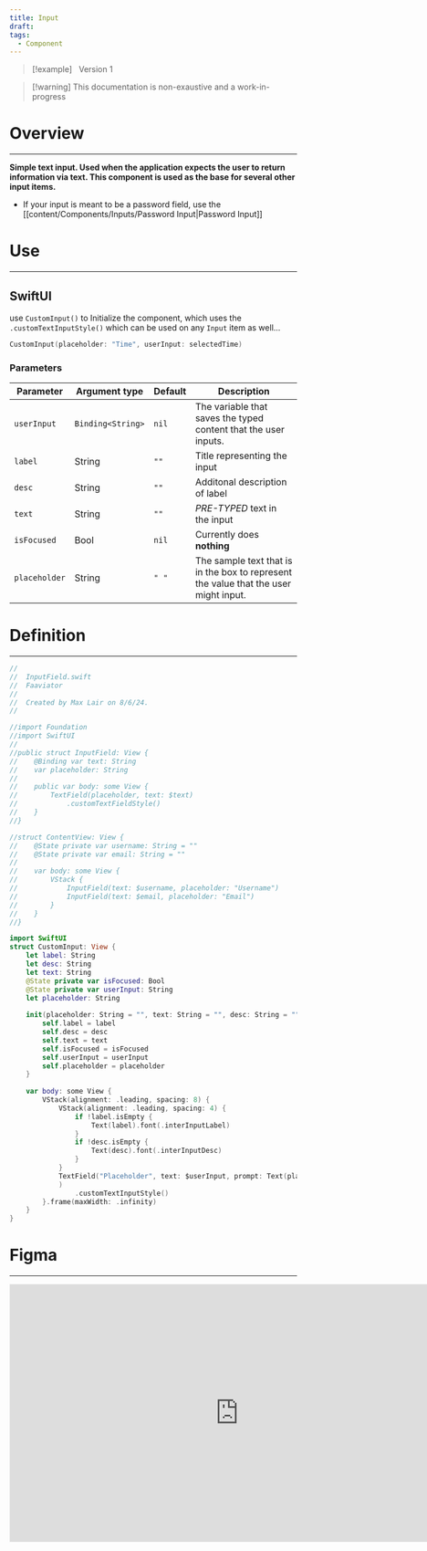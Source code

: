 ```yaml
---
title: Input
draft: 
tags:
  - Component
---
```

> [!example] &nbsp;&nbsp;Version 1

> [!warning] This documentation is non-exaustive and a work-in-progress

# Overview
---

**Simple text input. Used when the application expects the user to return information via text. This component is used as the base for several other input items.**
- If your input is meant to be a password field, use the [[content/Components/Inputs/Password Input|Password Input]]
# Use
---
## SwiftUI

use `CustomInput()` to Initialize the component, which uses the `.customTextInputStyle()` which can be used on any `Input` item as well...

```swift
CustomInput(placeholder: "Time", userInput: selectedTime)
```
### Parameters

| Parameter     | Argument type     | Default | Description                                                                          |
| ------------- | ----------------- | ------- | ------------------------------------------------------------------------------------ |
| `userInput`   | `Binding<String>` | `nil`   | The variable that saves the typed content that the user inputs.                      |
| `label`       | String            | `""`    | Title representing the input                                                         |
| `desc`        | String            | `""`    | Additonal description of label                                                       |
| `text`        | String            | `""`    | *PRE-TYPED* text in the input                                                        |
| `isFocused`   | Bool              | `nil`   | Currently does **nothing**                                                           |
| `placeholder` | String            | `" "`   | The sample text that is in the box to represent the value that the user might input. |

# Definition
---
```swift title="Input.swift"
//
//  InputField.swift
//  Faaviator
//
//  Created by Max Lair on 8/6/24.
//

//import Foundation
//import SwiftUI
//
//public struct InputField: View {
//    @Binding var text: String
//    var placeholder: String
//    
//    public var body: some View {
//        TextField(placeholder, text: $text)
//            .customTextFieldStyle()
//    }
//}

//struct ContentView: View {
//    @State private var username: String = ""
//    @State private var email: String = ""
//    
//    var body: some View {
//        VStack {
//            InputField(text: $username, placeholder: "Username")
//            InputField(text: $email, placeholder: "Email")
//        }
//    }
//}

import SwiftUI
struct CustomInput: View {
    let label: String
    let desc: String
    let text: String
    @State private var isFocused: Bool
    @State private var userInput: String
    let placeholder: String
    
    init(placeholder: String = "", text: String = "", desc: String = "", label: String = "", isFocused: Bool = false, userInput: String) {
        self.label = label
        self.desc = desc
        self.text = text
        self.isFocused = isFocused
        self.userInput = userInput
        self.placeholder = placeholder
    }
    
    var body: some View {
        VStack(alignment: .leading, spacing: 8) {
            VStack(alignment: .leading, spacing: 4) {
                if !label.isEmpty {
                    Text(label).font(.interInputLabel)
                }
                if !desc.isEmpty {
                    Text(desc).font(.interInputDesc)
                }
            }
            TextField("Placeholder", text: $userInput, prompt: Text(placeholder).font(.interInputType).foregroundStyle(Color.TextTertiary)
            )
                .customTextInputStyle()
        }.frame(maxWidth: .infinity)
    }
}


```

# Figma
---
<iframe style="border: 1px solid rgba(0, 0, 0, 0.1);" width="800" height="450" src="https://www.figma.com/embed?embed_host=share&url=https%3A%2F%2Fwww.figma.com%2Fdesign%2FYdYApHlAjaKaJwv7ogVBoy%2FFaaviator-Design-System-(v1)%3Fnode-id%3D2854-448%26t%3D8sWbGNgGdjv2OOjJ-1" allowfullscreen></iframe>